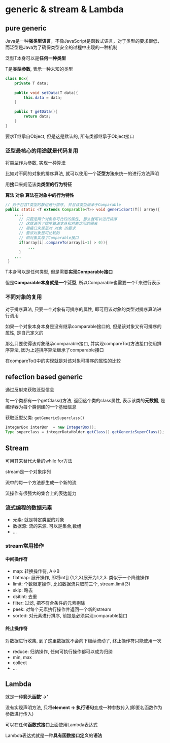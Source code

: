 # generic & stream & Lambda

## pure generic

Java是一种**强类型语言**，不像JavaScript是函数式语言，对于类型的要求很低，而泛型是Java为了确保类型安全的过程中出现的一种机制

泛型T本身可以是**任何一种类型**

T是**类型参数**, 表示一种未知的类型

```java
class Box{
    private T data;
    
    public void setData(T data){
        this.data = data;
    }
    
    public T getData(){
        return data;
    }
}
```

要求T继承自Object, 但是这是默认的, 所有类都继承于Object接口

### 泛型最核心的用途就是**代码复用**

将类型作为参数, 实现一种算法

比如对不同的对象的排序算法, 就可以使用一个**泛型方法**来统一的进行方法声明

用**接口**来规范该类**类型的行为特征**

**算法 对象 算法在对象中的行为特性**

```java
// 对于包含T类型的数组进行排序, 并且该类型继承于Comparable 
public static <T extends Comparable<T>> void genericSort(T[] array){
    ...;
      // 只要是两个对象有可比较的属性, 那么就可以进行排序
      // 这就说明了排序算法本身和对象之间的隔离
      // 用接口来规范对 对象 的要求
      // 要求对象是可比较的
      // 即对象实现了Comparable接口
      if(array[i].compareTo(array[i+1] > 0)){
          ...
      }
    ...
 }
```

T本身可以是任何类型, 但是需要**实现Comparable接口**

但是**Comparable本身就是一个泛型**, 所以Comparable也需要一个T来进行表示

### 不同对象的复用

对于排序算法, 只要一个对象有可排序的属性, 即可用该对象的类型对排序算法进行调用

如果一个对象本身本身是没有继承comparable接口的, 但是该对象又有可排序的属性, 是自己定义的

那么只要使得该对象继承comparable接口, 并实现compareTo()方法接口使用排序算法, 因为上述排序算法继承了comparable接口

在compareTo()中的实现就是对该对象可排序的属性的比较

## refection based generic

通过反射来获取泛型信息

每一个类都有一个getClass()方法, 返回这个类的class属性, 表示该类的**元数据**, 是编译器为每个类创建的一个基础信息

获取泛型父类: `getGenericSuperclass()`

```java
IntegerBox interBon  = new IntegerBox();
Type superclass = integerDataHolder.getClass().getGenericSuperClass();
```

## Stream

可用其来替代大量的while for方法

stream是一个对象序列

流中的每一个方法都生成一个新的流

流操作有很强大的集合上的表达能力

### 流式编程的数据元素

- 元素: 就是特定类型的对象
- 数据源: 流的来源. 可以是集合,数组
- ...

### stream常用操作

#### 中间操作符

- map: 转换操作符, A->B
- flatmap: 展开操作, 即将int[] {1,2,3}展开为1,2,3. 类似于一个降维操作
- limit: 个数限定操作, 比如数据流只取前三个, stream.limit(3)
- skip: 略去
- dsitint: 去重
- filter: 过滤, 把不符合条件的元素剔除
- peek: 对每个元素执行操作并返回一个新的stream
- sorted: 对元素进行排序, 前提是必须实现comparable接口

#### 终止操作符

对数据进行收集, 到了这里数据就不会向下继续流动了, 终止操作符只能使用一次

- reduce: 归纳操作, 任何可执行操作都可以成为归纳
- min, max
- collect
- ...

## Lambda

就是一种**箭头函数'->'**

没有实现声明方法, 只将**element -> 执行语句**变成一种参数传入(即匿名函数作为参数进行传入)

可以在任何**函数式接口**上面使用Lambda表达式

Lambda表达式就是一种**具有函数接口定义**的**语法**